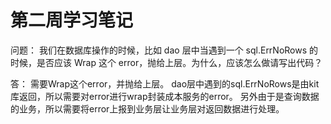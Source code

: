 # 第二周学习笔记

问题：
我们在数据库操作的时候，比如 dao 层中当遇到一个 sql.ErrNoRows 的时候，是否应该 Wrap 这个 error，抛给上层。为什么，应该怎么做请写出代码？

答：
需要Wrap这个error，并抛给上层。
dao层中遇到的sql.ErrNoRows是由kit库返回，所以需要对error进行wrap封装成本服务的error。
另外由于是查询数据的业务，所以需要将error上报到业务层让业务层对返回数据进行处理。
